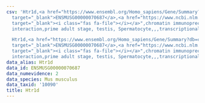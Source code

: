 ```yaml
---
csv: 'Htr1d,<a href="https://www.ensembl.org/Homo_sapiens/Gene/Summary?db=core;g=ENSMUSG00000070687"
  target="_blank">ENSMUSG00000070687</a>,<a href="https://www.ncbi.nlm.nih.gov/pubmed/25450459"
  target="_blank"><i class="fas fa-file"></i></a>",chromatin immunoprecipitation assay,direct
  interaction,prime adult stage, testis, Spermatocyte,,,transcriptional regulation,

  Htr1d,<a href="https://www.ensembl.org/Homo_sapiens/Gene/Summary?db=core;g=ENSMUSG00000070687"
  target="_blank">ENSMUSG00000070687</a>,<a href="https://www.ncbi.nlm.nih.gov/pubmed/25450459"
  target="_blank"><i class="fas fa-file"></i></a>",chromatin immunoprecipitation assay,direct
  interaction,prime adult stage, testis, Spermatocyte,,,transcriptional regulation,'
data_alias: Htr1d
data_id: ENSMUSG00000070687
data_numevidence: 2
data_species: Mus musculus
data_taxid: '10090'
title: Htr1d
---
```

